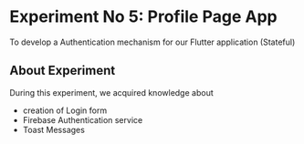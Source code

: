 # Experiment No 5: Profile Page App

To develop a Authentication mechanism for our Flutter application (Stateful)

## About Experiment

During this experiment, we acquired knowledge about
* creation of Login form
* Firebase Authentication service
* Toast Messages

